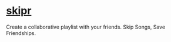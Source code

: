 # [skipr](http://www.skipr.me)
Create a collaborative playlist with your friends. Skip Songs, Save Friendships. 
